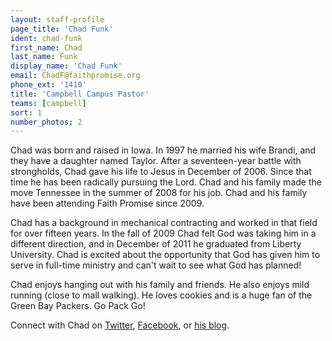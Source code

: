 ```yaml
---
layout: staff-profile
page_title: 'Chad Funk'
ident: chad-funk
first_name: Chad
last_name: Funk
display_name: 'Chad Funk'
email: ChadF@faithpromise.org
phone_ext: '1410'
title: 'Campbell Campus Pastor'
teams: [campbell]
sort: 1
number_photos: 2
---
```


Chad was born and raised in Iowa. In 1997 he married his wife Brandi, and they have a daughter named Taylor. After a seventeen-year battle with strongholds, Chad gave his life to Jesus in December of 2006. Since that time he has been radically pursuing the Lord. Chad and his family made the move Tennessee in the summer of 2008 for his job. Chad and his family have been attending Faith Promise since 2009.

Chad has a background in mechanical contracting and worked in that field for over fifteen years. In the fall of 2009 Chad felt God was taking him in a different direction, and in December of 2011 he graduated from Liberty University. Chad is excited about the opportunity that God has given him to serve in full-time ministry and can't wait to see what God has planned!

Chad enjoys hanging out with his family and friends. He also enjoys mild running (close to mall walking). He loves cookies and is a huge fan of the Green Bay Packers. Go Pack Go!

Connect with Chad on <a href="https://twitter.com/chadjfunk" target="_blank">Twitter</a>, <a href="http://www.facebook.com/chad.funk.3" target="_blank">Facebook</a>, or <a href="http://chadjfunk.com/" target="_blank">his blog</a>.